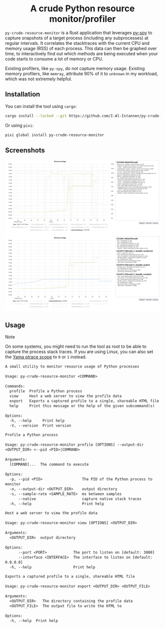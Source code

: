 <div align="center">
  <h1>A crude Python resource monitor/profiler</h1>
</div>

`py-crude-resource-monitor` is a Rust application that leverages
[py-spy](https://github.com/benfred/py-spy) to capture snapshots of a target
process (including any subprocesses) at regular intervals.
It correlates the stacktraces with the current CPU and memory usage (RSS) of
each process.
This data can then be graphed over time, to interactively find out which
methods are being executed when your code starts to consume a lot of memory or
CPU.

Existing profilers, like `py-spy`, do not capture memory usage.
Existing memory profilers, like `memray`, attribute 90% of it to `unknown` in
my workload, which was not extremely helpful.

## Installation

You can install the tool using `cargo`:

```bash
cargo install --locked --git https://github.com/I-Al-Istannen/py-crude-resource-monitor.git
```

Or using `pixi`:

```bash
pixi global install py-crude-resource-monitor
```

## Screenshots

![example](./media/example_01.jpg)
![example](./media/example_02.jpg)

## Usage

> [!NOTE]
> On some systems, you might need to run the tool as root to be able to capture the process stack traces.
> If you are using Linux, you can also set the [Yama ptrace
> scope](https://www.kernel.org/doc/html/latest/admin-guide/LSM/Yama.html#ptrace-scope)
> to `0` or `1` instead.

```text
A small utility to monitor resource usage of Python processes

Usage: py-crude-resource-monitor <COMMAND>

Commands:
  profile  Profile a Python process
  view     Host a web server to view the profile data
  export   Exports a captured profile to a single, shareable HTML file
  help     Print this message or the help of the given subcommand(s)

Options:
  -h, --help     Print help
  -V, --version  Print version
```

```text
Profile a Python process

Usage: py-crude-resource-monitor profile [OPTIONS] --output-dir <OUTPUT_DIR> <--pid <PID>|COMMAND>

Arguments:
  [COMMAND]...  The command to execute

Options:
  -p, --pid <PID>                  The PID of the Python process to monitor
  -o, --output-dir <OUTPUT_DIR>    output directory
  -s, --sample-rate <SAMPLE_RATE>  ms between samples
      --native                     capture native stack traces
  -h, --help                       Print help
```

```text
Host a web server to view the profile data

Usage: py-crude-resource-monitor view [OPTIONS] <OUTPUT_DIR>

Arguments:
  <OUTPUT_DIR>  output directory

Options:
      --port <PORT>            The port to listen on [default: 3000]
      --interface <INTERFACE>  The interface to listen on [default: 0.0.0.0]
  -h, --help                   Print help
```

```text
Exports a captured profile to a single, shareable HTML file

Usage: py-crude-resource-monitor export <OUTPUT_DIR> <OUTPUT_FILE>

Arguments:
  <OUTPUT_DIR>   The directory containing the profile data
  <OUTPUT_FILE>  The output file to write the HTML to

Options:
  -h, --help  Print help
```
